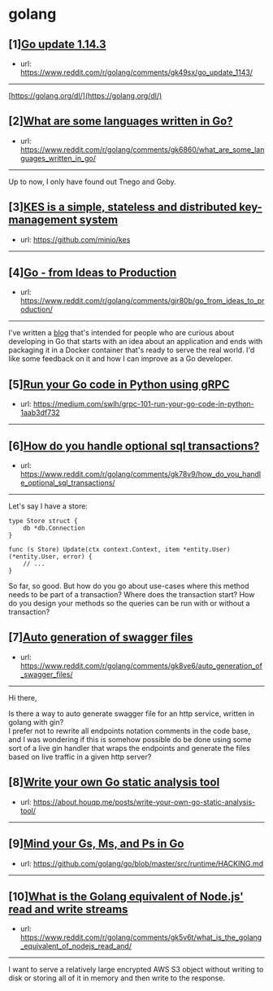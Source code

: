 # golang
## [1][Go update 1.14.3](https://www.reddit.com/r/golang/comments/gk49sx/go_update_1143/)
- url: https://www.reddit.com/r/golang/comments/gk49sx/go_update_1143/
---
[https://golang.org/dl/](https://golang.org/dl/)
## [2][What are some languages written in Go?](https://www.reddit.com/r/golang/comments/gk6860/what_are_some_languages_written_in_go/)
- url: https://www.reddit.com/r/golang/comments/gk6860/what_are_some_languages_written_in_go/
---
Up to now, I only have found out Tnego and Goby.
## [3][KES is a simple, stateless and distributed key-management system](https://www.reddit.com/r/golang/comments/gk3s4u/kes_is_a_simple_stateless_and_distributed/)
- url: https://github.com/minio/kes
---

## [4][Go - from Ideas to Production](https://www.reddit.com/r/golang/comments/gjr80b/go_from_ideas_to_production/)
- url: https://www.reddit.com/r/golang/comments/gjr80b/go_from_ideas_to_production/
---
I've written a [blog](https://www.sarvika.com/2020/05/14/go-from-ideas-to-production/) that's intended for people who are curious about developing in Go that starts with an idea about an application and ends with packaging it in a Docker container that's ready to serve the real world. I'd like some feedback on it and how I can improve as a Go developer.
## [5][Run your Go code in Python using gRPC](https://www.reddit.com/r/golang/comments/gk5woy/run_your_go_code_in_python_using_grpc/)
- url: https://medium.com/swlh/grpc-101-run-your-go-code-in-python-1aab3df732
---

## [6][How do you handle optional sql transactions?](https://www.reddit.com/r/golang/comments/gk78v9/how_do_you_handle_optional_sql_transactions/)
- url: https://www.reddit.com/r/golang/comments/gk78v9/how_do_you_handle_optional_sql_transactions/
---
Let's say I have a store:

    type Store struct {
    	db *db.Connection
    }
    
    func (s Store) Update(ctx context.Context, item *entity.User) (*entity.User, error) {
    	// ...
    }

So far, so good. But how do you go about use-cases where this method needs to be part of a transaction? Where does the transaction start? How do you design your methods so the queries can be run with or without a transaction?
## [7][Auto generation of swagger files](https://www.reddit.com/r/golang/comments/gk8ve6/auto_generation_of_swagger_files/)
- url: https://www.reddit.com/r/golang/comments/gk8ve6/auto_generation_of_swagger_files/
---
Hi there,

Is there a way to auto generate swagger file for an http service, written in golang with gin?  
I prefer not to rewrite all endpoints notation comments in the code base, and I was wondering if this is somehow possible do be done using some sort of a live gin handler that wraps the endpoints and generate the files based on live traffic in a given http server?
## [8][Write your own Go static analysis tool](https://www.reddit.com/r/golang/comments/gk2u3b/write_your_own_go_static_analysis_tool/)
- url: https://about.houqp.me/posts/write-your-own-go-static-analysis-tool/
---

## [9][Mind your Gs, Ms, and Ps in Go](https://www.reddit.com/r/golang/comments/gjw9g8/mind_your_gs_ms_and_ps_in_go/)
- url: https://github.com/golang/go/blob/master/src/runtime/HACKING.md
---

## [10][What is the Golang equivalent of Node.js' read and write streams](https://www.reddit.com/r/golang/comments/gk5v6t/what_is_the_golang_equivalent_of_nodejs_read_and/)
- url: https://www.reddit.com/r/golang/comments/gk5v6t/what_is_the_golang_equivalent_of_nodejs_read_and/
---
I want to serve a relatively large encrypted AWS S3 object without writing to disk or storing all of it in memory and then write to the response.
